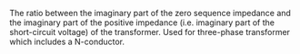 ﻿The ratio between the imaginary part of the zero sequence impedance and the imaginary part of the positive impedance (i.e. imaginary part of the short-circuit voltage) of the transformer.
Used for three-phase transformer which includes a N-conductor.